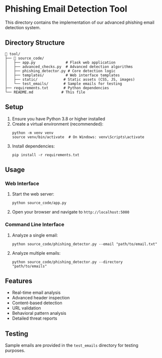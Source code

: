 # Phishing Email Detection Tool

This directory contains the implementation of our advanced phishing email detection system.

## Directory Structure

```
📁 tool/
├── 📁 source_code/
│   ├── app.py              # Flask web application
│   ├── advanced_checks.py  # Advanced detection algorithms
│   ├── phishing_detector.py # Core detection logic
│   ├── templates/          # Web interface templates
│   ├── static/            # Static assets (CSS, JS, images)
│   └── test_emails/       # Sample emails for testing
├── requirements.txt       # Python dependencies
└── README.md             # This file
```

## Setup

1. Ensure you have Python 3.8 or higher installed
2. Create a virtual environment (recommended):
   ```
   python -m venv venv
   source venv/bin/activate  # On Windows: venv\Scripts\activate
   ```
3. Install dependencies:
   ```
   pip install -r requirements.txt
   ```

## Usage

### Web Interface

1. Start the web server:
   ```
   python source_code/app.py
   ```
2. Open your browser and navigate to `http://localhost:5000`

### Command Line Interface

1. Analyze a single email:
   ```
   python source_code/phishing_detector.py --email "path/to/email.txt"
   ```
2. Analyze multiple emails:
   ```
   python source_code/phishing_detector.py --directory "path/to/emails"
   ```

## Features

- Real-time email analysis
- Advanced header inspection
- Content-based detection
- URL validation
- Behavioral pattern analysis
- Detailed threat reports

## Testing

Sample emails are provided in the `test_emails` directory for testing purposes. 
